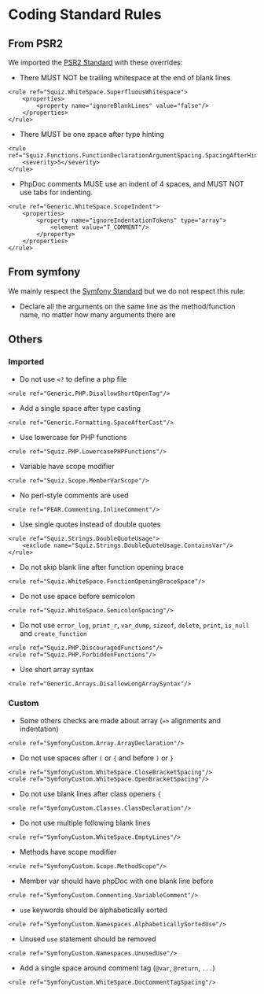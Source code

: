 # Coding Standard Rules
## From PSR2

We imported the [PSR2 Standard](./standards/psr2.md) with these overrides:

- There MUST NOT be trailing whitespace at the end of blank lines

```
<rule ref="Squiz.WhiteSpace.SuperfluousWhitespace">
    <properties>
        <property name="ignoreBlankLines" value="false"/>
    </properties>
</rule>
```

- There MUST be one space after type hinting

```
<rule ref="Squiz.Functions.FunctionDeclarationArgumentSpacing.SpacingAfterHint">
    <severity>5</severity>
</rule>
```

- PhpDoc comments MUSE use an indent of 4 spaces, and MUST NOT use tabs for indenting.
```
<rule ref="Generic.WhiteSpace.ScopeIndent">
    <properties>
        <property name="ignoreIndentationTokens" type="array">
            <element value="T_COMMENT"/>
        </property>
    </properties>
</rule>
```

## From symfony

We mainly respect the [Symfony Standard](./standards/symfony.md) but
we do not respect this rule:

  - Declare all the arguments on the same line as the method/function name, no matter how many arguments there are

## Others
### Imported
- Do not use `<?` to define a php file

```
<rule ref="Generic.PHP.DisallowShortOpenTag"/>
```

- Add a single space after type casting

```
<rule ref="Generic.Formatting.SpaceAfterCast"/>
```

- Use lowercase for PHP functions

```
<rule ref="Squiz.PHP.LowercasePHPFunctions"/>
```

- Variable have scope modifier

```
<rule ref="Squiz.Scope.MemberVarScope"/>
```

- No perl-style comments are used

```
<rule ref="PEAR.Commenting.InlineComment"/>
```

- Use single quotes instead of double quotes

```
<rule ref="Squiz.Strings.DoubleQuoteUsage">
    <exclude name="Squiz.Strings.DoubleQuoteUsage.ContainsVar"/>
</rule>
```

- Do not skip blank line after function opening brace

```
<rule ref="Squiz.WhiteSpace.FunctionOpeningBraceSpace"/>
```

- Do not use space before semicolon

```
<rule ref="Squiz.WhiteSpace.SemicolonSpacing"/>
```

- Do not use `error_log`, `print_r`, `var_dump`, `sizeof`, `delete`, `print`, `is_null` and `create_function`

```
<rule ref="Squiz.PHP.DiscouragedFunctions"/>
<rule ref="Squiz.PHP.ForbiddenFunctions"/>
```

- Use short array syntax

```
<rule ref="Generic.Arrays.DisallowLongArraySyntax"/>
```

### Custom
- Some others checks are made about array (`=>` alignments and indentation)

```
<rule ref="SymfonyCustom.Array.ArrayDeclaration"/>
```

- Do not use spaces after `(` or `{` and before `)` or `}`

```
<rule ref="SymfonyCustom.WhiteSpace.CloseBracketSpacing"/>
<rule ref="SymfonyCustom.WhiteSpace.OpenBracketSpacing"/>
```

- Do not use blank lines after class openers `{`

```
<rule ref="SymfonyCustom.Classes.ClassDeclaration"/>
```

- Do not use multiple following blank lines

```
<rule ref="SymfonyCustom.WhiteSpace.EmptyLines"/>
```

- Methods have scope modifier

```
<rule ref="SymfonyCustom.Scope.MethodScope"/>
```

- Member var should have phpDoc with one blank line before

```
<rule ref="SymfonyCustom.Commenting.VariableComment"/>
```

- `use` keywords should be alphabetically sorted

```
<rule ref="SymfonyCustom.Namespaces.AlphabeticallySortedUse"/>
```

- Unused `use` statement should be removed

```
<rule ref="SymfonyCustom.Namespaces.UnusedUse"/>
```

- Add a single space around comment tag (`@var`, `@return`, `...`)

```
<rule ref="SymfonyCustom.WhiteSpace.DocCommentTagSpacing"/>
```
